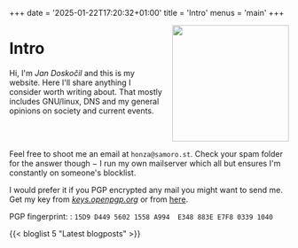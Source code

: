 +++
date = '2025-01-22T17:20:32+01:00'
title = 'Intro'
menus = 'main'
+++

<img src="/img/me.jpg" style="float: right; height: 15em; margin-left: 1em;">

# Intro

Hi, I'm *Jan Doskočil* and this is my website. Here I'll share anything I
consider worth writing about. That mostly includes GNU/linux, DNS and my
general opinions on society and current events.

<div style="clear:both;"></div>

Feel free to shoot me an email at `honza@samoro.st`. Check your spam folder for
the answer though − I run my own mailserver which all but ensures I'm
constantly on someone's blocklist.

I would prefer it if you PGP encrypted any mail you might want to send me. Get
my key from *[keys.openpgp.org](https://keys.openpgp.org)* or from [here](/dat/pubkey.gpg).

PGP fingerprint:
: `15D9 D449 5602 1558 A994  E348 883E E7F8 0339 1040`

{{< bloglist 5 "Latest blogposts" >}}
